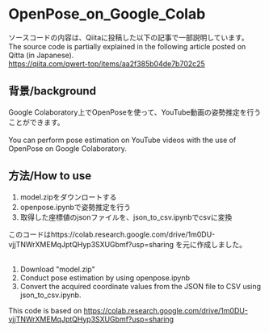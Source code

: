 # OpenPose_on_Google_Colab
ソースコードの内容は、Qiitaに投稿した以下の記事で一部説明しています。<br>
The source code is partially explained in the following article posted on Qitta (in Japanese).<br>
https://qiita.com/qwert-top/items/aa2f385b04de7b702c25

## 背景/background
Google Colaboratory上でOpenPoseを使って、YouTube動画の姿勢推定を行うことができます。<br>
<br>
You can perform pose estimation on YouTube videos with the use of OpenPose on Google Colaboratory. <br>

## 方法/How to use  
1. model.zipをダウンロートする
2. openpose.ipynbで姿勢推定を行う
3. 取得した座標値のjsonファイルを、json_to_csv.ipynbでcsvに変換

このコードはhttps://colab.research.google.com/drive/1m0DU-vjjTNWrXMEMqJptQHyp3SXUGbmf?usp=sharing
を元に作成しました。<br>
<br>
  1. Download "model.zip"
  2. Conduct pose estimation by using openpose.ipynb<br>
  3. Convert the acquired coordinate values from the JSON file to CSV using json_to_csv.ipynb.<br>

This code is based on https://colab.research.google.com/drive/1m0DU-vjjTNWrXMEMqJptQHyp3SXUGbmf?usp=sharing <br>
